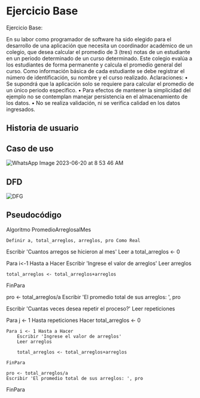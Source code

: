 # Ejercicio Base
Ejercicio Base:

En su labor como programador de software ha sido elegido para el desarrollo de una aplicación que 
necesita un coordinador académico de un colegio, que desea calcular el promedio de 3 (tres) notas de 
un estudiante en un periodo determinado de un curso determinado. Este colegio evalúa a los 
estudiantes de forma permanente y calcula el promedio general del curso. Como información básica 
de cada estudiante se debe registrar el número de identificación, su nombre y el curso realizado.
Aclaraciones: 
• Se supondrá que la aplicación solo se requiere para calcular el promedio de un único periodo 
especifico.
• Para efectos de mantener la simplicidad del ejemplo no se contemplan manejar persistencia 
en el almacenamiento de los datos.
• No se realiza validación, ni se verifica calidad en los datos ingresados.


## Historia de usuario 




## Caso de uso

![WhatsApp Image 2023-06-20 at 8 53 46 AM](https://github.com/Julgame/ProyectoJP/assets/136615870/38b2a9f2-c635-4419-a990-27fea532ee30)


## DFD

![DFG](https://github.com/Julgame/ProyectoJP/assets/136615870/fb60eb61-9c1c-4fc3-b36a-341a1fda78aa)


## Pseudocódigo
  Algoritmo PromedioArreglosalMes

  
	Definir a, total_arreglos, arreglos, pro Como Real

Escribir 'Cuantos arregos se hicieron al mes'
Leer a
total_arreglos <- 0

Para i<-1 Hasta a Hacer
	Escribir 'Ingrese el valor de arreglos'
	Leer arreglos

	total_arreglos <- total_arreglos+arreglos

FinPara

pro <- total_arreglos/a
Escribir 'El promedio total de sus arreglos: ', pro

Escribir 'Cuantas veces desea repetir el proceso?'
Leer repeticiones

Para j <- 1 Hasta repeticiones Hacer
    total_arreglos <- 0

    Para i <- 1 Hasta a Hacer
        Escribir 'Ingrese el valor de arreglos'
        Leer arreglos

        total_arreglos <- total_arreglos+arreglos

    FinPara

    pro <- total_arreglos/a
    Escribir 'El promedio total de sus arreglos: ', pro

FinPara

